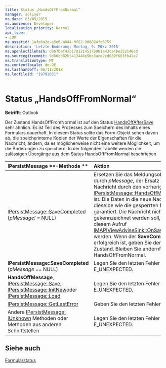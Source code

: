 ```yaml
---
title: Status „HandsOffFromNormal“
manager: soliver
ms.date: 03/09/2015
ms.audience: Developer
localization_priority: Normal
api_type:
- COM
ms.assetid: 1afe6a2e-a5e6-4844-9f82-908894fc6759
description: 'Letzte �nderung: Montag, 9. M�rz 2015'
ms.openlocfilehash: d0b7baf4ab17d12145170961a43ca4be252146a0
ms.sourcegitcommit: 9d60cd82b5413446e5bc8ace2cd689f683fb41a7
ms.translationtype: MT
ms.contentlocale: de-DE
ms.lasthandoff: 06/11/2018
ms.locfileid: "19791831"
---
```

# <a name="handsofffromnormal-state"></a>Status „HandsOffFromNormal“

  
  
**Betrifft**: Outlook 
  
Der Zustand HandsOffFromNormal ist auf den Status [HandsOffAfterSave](handsoffaftersave-state.md) sehr ähnlich. Es ist Teil des Prozesses zum Speichern des Inhalts eines Formulars dauerhaft. In diesem Status sollte das Form-Objekt sehen davon ab, die speicherinterne Kopien der Werte der Eigenschaften für die Nachricht, ändern, da es möglicherweise nicht eine weitere Möglichkeit, um die Änderungen zu speichern. In der folgenden Tabelle werden die zulässigen Übergänge aus dem Status HandsOffFromNormal beschrieben. 
  
|IPersistMessage **-Methode **|**Aktion**|**Neue Zustand**|
|:-----|:-----|:-----|
|[IPersistMessage::SaveCompleted](ipersistmessage-savecompleted.md) (_pMessage! =_ NULL)  <br/> |Ersetzen Sie das Meldungsobjekt Nachricht durch _pMessage_, der Ersatz für die Nachricht durch den vorherigen Aufruf [IPersistMessage::HandsOffMessage](ipersistmessage-handsoffmessage.md)gesperrt ist. Die Daten in die neue Nachricht ist dieselbe wie die gesperrten Nachricht garantiert. Die Nachricht nicht als clean gekennzeichnet werden soll, und sollte nach diesem Aufruf [IMAPIViewAdviseSink::OnSaved](imapiviewadvisesink-onsaved.md) aufgerufen werden. Wenn der **SaveCompleted** Aufruf erfolgreich ist, geben Sie den [normalen](normal-state.md) Zustand. Bleiben Sie andernfalls den Status HandsOffFromNormal.  <br/> |Normal oder HandsOffFromNormal  <br/> |
|**IPersistMessage::SaveCompleted** (_pMessage ==_ NULL)  <br/> |Legen Sie den letzten Fehler auf E_UNEXPECTED.  <br/> |HandsOffFromNormal  <br/> |
|**HandsOffMessage**, [IPersistMessage::Save](ipersistmessage-save.md), [IPersistMessage::InitNew](ipersistmessage-initnew.md)oder [IPersistMessage::Load](ipersistmessage-load.md) <br/> |Legen Sie den letzten Fehler auf E_UNEXPECTED.  <br/> |HandsOffFromNormal  <br/> |
|[IPersistMessage::GetLastError](ipersistmessage-getlasterror.md) <br/> |Geben Sie den letzten Fehler zurück.  <br/> |HandsOffFromNormal  <br/> |
|Andere [IPersistMessage: IUnknown](ipersistmessageiunknown.md) Methoden oder Methoden aus anderen Schnittstellen  <br/> |Legen Sie den letzten Fehler auf E_UNEXPECTED.  <br/> |HandsOffFromNormal  <br/> |
   
## <a name="see-also"></a>Siehe auch



[Formularstatus](form-states.md)

